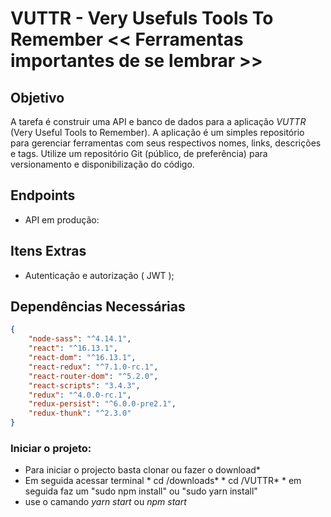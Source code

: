 # VUTTR - Very Usefuls Tools To Remember << Ferramentas importantes de se lembrar >>
	
## Objetivo
 A tarefa é construir uma API e banco de dados para a aplicação *VUTTR* (Very Useful Tools to Remember). 
 A aplicação é um simples repositório para gerenciar ferramentas com seus respectivos nomes, links, descrições e tags. 
 Utilize um repositório Git (público, de preferência) para versionamento e disponibilização do código.

## Endpoints
* API em produção:

## Itens Extras
 * Autenticação e autorização ( JWT );

## Dependências Necessárias
```json
{
	"node-sass": "^4.14.1",
	"react": "^16.13.1",
	"react-dom": "^16.13.1",
	"react-redux": "^7.1.0-rc.1",
	"react-router-dom": "^5.2.0",
	"react-scripts": "3.4.3",
	"redux": "^4.0.0-rc.1",
	"redux-persist": "^6.0.0-pre2.1",
	"redux-thunk": "^2.3.0"
}
```

### Iniciar o projeto: 
* Para iniciar o projecto basta clonar ou fazer o download*
* Em seguida acessar terminal * cd /downloads*
			      * cd /VUTTR*
			      * em seguida faz um "sudo npm install" ou "sudo yarn install" 
* use o camando *yarn start* ou *npm start*
